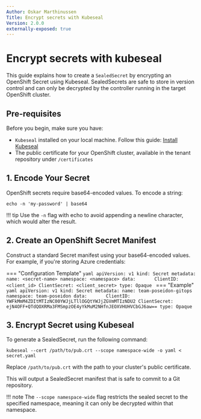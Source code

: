 ```yaml
---
Author: Oskar Marthinussen
Title: Encrypt secrets with Kubeseal
Version: 2.0.0
externally-exposed: true
--- 
```


# Encrypt secrets with kubeseal
This guide explains how to create a `SealedSecret` by encrypting an OpenShift Secret using Kubeseal. SealedSecrets are safe to store in version control and can only be decrypted by the controller running in the target OpenShift cluster.


## Pre-requisites
Before you begin, make sure you have:

* `Kubeseal` installed on your local machine. Follow this guide: [Install Kubeseal](../../Tools/install-kubeseal.md)
* The public certificate for your OpenShift cluster, available in the tenant repository under `/certificates`

## 1. Encode Your Secret

OpenShift secrets require base64-encoded values. To encode a string:

```
echo -n 'my-password' | base64
```

!!! tip
    Use the `-n` flag with echo to avoid appending a newline character, which would alter the result.


## 2. Create an OpenShift Secret Manifest

Construct a standard Secret manifest using your base64-encoded values. For example, if you're storing Azure credentials:

=== "Configuration Template"
    ```yaml
    apiVersion: v1
    kind: Secret
    metadata:
      name: <secret-name>
      namespace: <namespace>
    data:      
      ClientID: <client_id>
      ClientSecret: <client_secret>
    type: Opaque
    ```
=== "Example"
    ```yaml
    apiVersion: v1
    kind: Secret
    metadata:
      name: team-poseidon-gitops
      namespace: team-poseidon
    data:      
      ClientID: YWFkMmM4ZDItMTIzNC00YWJjLTllOGQtYWJjZGVmMTIzNDU2
      ClientSecret: ejN4OFF+QTdQOXRMa3FMSmpzOE4yYkMuM2NHfnJEOXVHUHVCbGJ6aw==
    type: Opaque
    ```

## 3. Encrypt Secret using Kubeseal

To generate a SealedSecret, run the following command:

```
kubeseal --cert /path/to/pub.crt --scope namespace-wide -o yaml < secret.yaml
```

Replace `/path/to/pub.crt` with the path to your cluster's public certificate.

This will output a SealedSecret manifest that is safe to commit to a Git repository.

!!! note
    The `--scope namespace-wide` flag restricts the sealed secret to the specified namespace, meaning it can only be decrypted within that namespace.